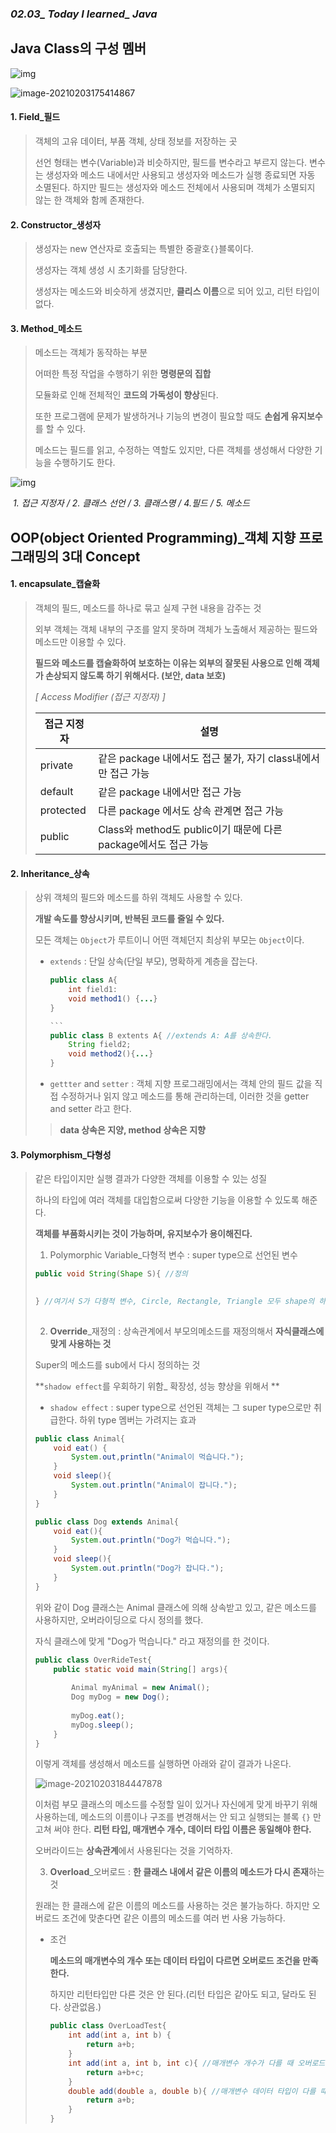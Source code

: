 ### *02.03_ Today I learned_ Java*

## Java Class의 구성 멤버

![img](https://search.pstatic.net/common/?src=http%3A%2F%2Fcafefiles.naver.net%2FMjAxNzA0MTdfMTk3%2FMDAxNDkyNDA2NzU5MDYy.ZGr03FmUfos1jle-U2ybpvL1pVSlwGfdkKD0OP5J9NEg.wZsiTqUL_uMMqSfngUeU1TZhvjQr6b8n0wGEclXFhRYg.PNG.gus9769%2FKakaoTalk_20170417_142032266.png&type=sc960_832)

![image-20210203175414867](C:\Users\김근묵교수_스마트\AppData\Roaming\Typora\typora-user-images\image-20210203175414867.png)

#### 1. Field_필드

> 객체의 고유 데이터, 부품 객체, 상태 정보를 저장하는 곳
>
> 선언 형태는 변수(Variable)과 비슷하지만, 필드를 변수라고 부르지 않는다. 변수는 생성자와 메소드 내에서만 사용되고 생성자와 메소드가 실행 종료되면 자동 소멸된다. 하지만 필드는 생성자와 메소드 전체에서 사용되며 객체가 소멸되지 않는 한 객체와 함께 존재한다.

#### 2. Constructor_생성자

> 생성자는 new 연산자로 호출되는 특별한 중괄호`{}`블록이다. 
>
> 생성자는 객체 생성 시 초기화를 담당한다. 
>
> 생성자는 메소드와 비슷하게 생겼지만, **클리스 이름**으로 되어 있고, 리턴 타입이 없다.

#### 3. Method_메소드

> 메소드는 객체가 동작하는 부분
>
> 어떠한 특정 작업을 수행하기 위한 **명령문의 집합**
>
> 모듈화로 인해 전체적인 **코드의 가독성이 향상**된다. 
>
> 또한 프로그램에 문제가 발생하거나 기능의 변경이 필요할 때도 **손쉽게 유지보수**를 할 수 있다.
>
> 메소드는 필드를 읽고, 수정하는 역할도 있지만, 다른 객체를 생성해서 다양한 기능을 수행하기도 한다.



![img](https://search.pstatic.net/common/?src=http%3A%2F%2Fblogfiles.naver.net%2FMjAyMDA1MDNfMjI3%2FMDAxNTg4NDY2MTY5MjE4.V2L4j6VUjPBx_pqVrn2ob8WSYQ0QPEEH4edqdFfmHBEg.rp62188oBqQiPWO-W4QcfRH83OADAFm4A95l530oV1sg.PNG.wnsghks1017%2F%25BC%25B3%25B8%25ED22222.png&type=sc960_832)

​																					*1. 접근 지정자 / 2. 클래스 선언 / 3. 클래스명 / 4.필드 / 5. 메소드*







## OOP(object Oriented Programming)_객체 지향 프로그래밍의 3대 Concept

#### 1. **encapsulate**_캡슐화

> 객체의 필드, 메소드를 하나로 묶고 실제 구현 내용을 감주는 것
>
> 외부 객체는 객체 내부의 구조를 알지 못하며 객체가 노출해서 제공하는 필드와 메소드만 이용할 수 있다.
>
> **필드와 메소드를 캡슐화하여 보호하는 이유는 외부의 잘못된 사용으로 인해 객체가 손상되지 않도록 하기 위해서다. (보안, data 보호)**
>
> *[ Access Modifier (접근 지정자) ]*
>
> | 접근 지정자 | 설명                                                         |
> | ----------- | ------------------------------------------------------------ |
> | private     | 같은 package 내에서도 접근 불가, 자기 class내에서만 접근 가능 |
> | default     | 같은 package 내에서만 접근 가능                              |
> | protected   | 다른 package 에서도 상속 관계면 접근 가능                    |
> | public      | Class와 method도 public이기 때문에 다른 package에서도 접근 가능 |



#### 2. Inheritance_상속

> 상위 객체의 필드와 메소드를 하위 객체도 사용할 수 있다. 
>
> **개발 속도를 향상시키며, 반복된 코드를 줄일 수 있다.**
>
> 모든 객체는 `Object`가 루트이니 어떤 객체던지 최상위 부모는 `Object`이다.
>
> * `extends` : 단일 상속(단일 부모), 명확하게 계층을 잡는다.
>
>   ```java
>   public class A{
>       int field1:
>       void method1() {...}
>   }
>   
>   ​```
>   public class B extents A{ //extends A: A를 상속한다.
>       String field2;
>       void method2(){...}
>   }    
>   ```
>
>   
>
> * `gettter` and `setter` : 객체 지향 프로그래밍에서는 객체 안의 필드 값을 직접 수정하거나 읽지 않고 메소드를 통해 관리하는데, 이러한 것을  getter and setter 라고 한다.
>
> > **data 상속은 지양, method 상속은 지향**



#### 3. Polymorphism_다형성

> 같은 타입이지만 실행 결과가 다양한 객체를 이용할 수 있는 성질
>
> 하나의 타입에 여러 객체를 대입함으로써 다양한 기능을 이용할 수 있도록 해준다.
>
> **객체를 부품화시키는 것이 가능하며, 유지보수가 용이해진다.**
>
> 1.  Polymorphic Variable_다형적 변수 :  super type으로 선언된 변수
>
>    ```java
>    public void String(Shape S){ //정의
>        
>    
>    } //여기서 S가 다형적 변수, Circle, Rectangle, Triangle 모두 shape의 하위 객체를 가리키는 변수
>    	
>    ```
>
> 2.  **Override**_재정의 : 상속관계에서 부모의메소드를 재정의해서 **자식클래스에 맞게 사용하는 것**
>
>    Super의 메소드를 sub에서 다시 정의하는 것
>
>    **`shadow effect`를 우회하기 위함_ 확장성, 성능 향상을 위해서 **
>
>    * `shadow effect` : super type으로 선언된 객체는 그 super type으로만 취급한다. 하위 type 멤버는 가려지는 효과
>
>    ```java
>    public class Animal{
>        void eat() {
>            System.out,println("Animal이 먹습니다.");
>        }
>        void sleep(){
>            System.out.println("Animal이 잡니다.");
>        } 
>    }
>    ```
>
>    ```java
>    public class Dog extends Animal{
>        void eat(){
>            System.out.println("Dog가 먹습니다.");
>        }
>        void sleep(){
>            System.out.println("Dog가 잡니다.");
>        }
>    }
>    ```
>
>    위와 같이 Dog 클래스는 Animal 클래스에 의해 상속받고 있고, 같은 메소드를 사용하지만, 오버라이딩으로 다시 정의를 했다.
>
>    자식 클래스에 맞게 "Dog가 먹습니다." 라고 재정의를 한 것이다.
>
>    ```java
>    public class OverRideTest{
>        public static void main(String[] args){
>            
>            Animal myAnimal = new Animal();
>            Dog myDog = new Dog();
>            
>            myDog.eat();
>            myDog.sleep();
>        }
>    }
>    ```
>
>    이렇게 객체를 생성해서 메소드를 실행하면 아래와 같이 결과가 나온다.
>
>    ![image-20210203184447878](C:\Users\김근묵교수_스마트\AppData\Roaming\Typora\typora-user-images\image-20210203184447878.png)
>
>    이처럼 부모 클래스의 메소드를 수정할 일이 있거나 자신에게 맞게 바꾸기 위해 사용하는데, 메소드의 이름이나 구조를 변경해서는 안 되고 실행되는 블록 `{}` 만 고쳐 써야 한다. **리턴 타입, 매개변수 개수, 데이터 타입 이름은 동일해야 한다.**
>
>    오버라이드는 **상속관계**에서 사용된다는 것을 기억하자.
>
> 3.  **Overload**_오버로드 : **한 클래스 내에서 같은 이름의 메소드가 다시 존재**하는 것
>
>    원래는 한 클래스에 같은 이름의 메소드를 사용하는 것은 불가능하다. 하지만 오버로드 조건에 맞춘다면 같은 이름의 메소드를 여러 번 사용 가능하다.
>
>    * 조건
>
>      **메소드의 매개변수의 개수 또는 데이터 타입이 다르면 오버로드 조건을 만족한다.**
>
>      하지만 리턴타입만 다른 것은 안 된다.(리턴 타입은 같아도 되고, 달라도 된다. 상관없음.)
>
>      ```java
>      public class OverLoadTest{
>          int add(int a, int b) {
>              return a+b;        
>          }
>          int add(int a, int b, int c){ //매개변수 개수가 다를 때 오버로드 성립
>              return a+b+c;
>          }
>          double add(double a, double b){ //매개변수 데이터 타입이 다를 때 오버로드 성립
>              return a+b;
>          }
>      }
>      ```









